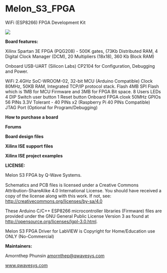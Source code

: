 # Melon_S3_FPGA
WiFi (ESP8266) FPGA Development Kit

![](http://ftp.qwavesys.com/tmp_pics/ms30.jpg)

**Board features:**

Xilinx Spartan 3E FPGA (PQG208) - 500K gates,
(73Kb Distributed RAM, 4 Digital Clock Manager (DCM), 20 Multipliers (18x18), 360 Kb Block RAM)

Onboard USB-UART (Silicon Labs) CP2104 for Configuration, Debugging and Power.

WiFi 2.4GHz SoC-WROOM-02, 32-bit MCU (Arduino Compatible) Clock 80MHz, 50KB RAM, Integrated TCP/IP protocol stack.
Flash 4MB SPI Flash which is 1MB for MCU Firmware and 3MB for FPGA Bit space.
8 Users LEDs
4 DIP Switch user button
1 Reset button
Onboard FPGA cloxk 50MHz
GPIOs 56 PINs 3.3V Tolerant - 40 PINs x2 (Raspberry Pi 40 PINs Compatible)
JTAG Port (Optional for Program/Debugging)

**How to purchase a board**

**Forums**

**Board design files**

**Xilinx ISE support files**

**Xilinx ISE project examples**

**LICENSE:**

Melon S3 FPGA by Q-Wave Systems.

Schematics and PCB ﬁles is licensed under a Creative Commons Attribution-ShareAlike 4.0 International License.
You should have received a copy of the license along with this work. If not, see: http://creativecommons.org/licenses/by-sa/4.0

These Arduino C/C++ ESP8266 microcontroller libraries (Firmware) files are provided under the GNU General Public License Version 3 as found at http://opensource.org/licenses/lgpl-3.0.html.

Melon S3 FPGA Driver for LabVIEW is Copyright for Home/Education use ONLY (No-Commercial)

**Maintainers:**

Amornthep Phunsin <amornthep@qwavesys.com>

www.qwavesys.com
